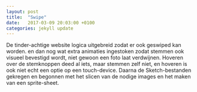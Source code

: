 ```yaml
---
layout: post
title:  "Swipe"
date:   2017-03-09 20:03:00 +0100
categories: jekyll update
---
```

De tinder-achtige website logica uitgebreid zodat er ook geswiped kan worden. en dan nog wat extra animaties ingestoken zodat stemmen ook visueel bevestigd wordt, niet gewoon een foto laat verdwijnen. Hoveren over de stemknoppen deed al iets, maar stemmen zelf niet, en hoveren is ook niet echt een optie op een touch-device. Daarna de Sketch-bestanden gekregen en begonnen met het slicen van de nodige images en het maken van een sprite-sheet.